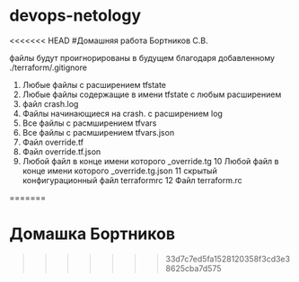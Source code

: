 # devops-netology
<<<<<<< HEAD
#Домашняя работа Бортников С.В.

файлы будут проигнорированы в будущем благодаря добавленному ./terraform/.gitignore

1) Любые файлы с расширением tfstate
2) Любые файлы содержащие в имени tfstate с любым расширением
3) файл crash.log
4) Файлы начинающиеся на crash. с расширением log
5) Все файлы с расмширением tfvars
6) Все файлы с расмширением tfvars.json
7) Файл override.tf
8) Файл override.tf.json
9) Любой файл в конце имени которого _override.tg
10 Любой файл в конце имени которого _override.tg.json
11 скрытый конфигурационный файл terraformrc
12 Файл terraform.rc




=======
# Домашка Бортников
>>>>>>> 33d7c7ed5fa1528120358f3cd3e38625cba7d575
